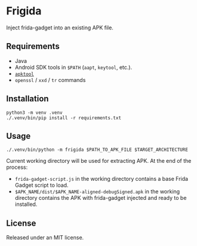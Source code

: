 Frigida
=======

Inject frida-gadget into an existing APK file.


## Requirements

* Java
* Android SDK tools in `$PATH` (`aapt`, `keytool`, etc.).
* [`apktool`](https://github.com/iBotPeaches/Apktool)
* `openssl` / `xxd` / `tr` commands


## Installation

```
python3 -m venv .venv
./.venv/bin/pip install -r requirements.txt
```


## Usage

```
./.venv/bin/python -m frigida $PATH_TO_APK_FILE $TARGET_ARCHITECTURE
```

Current working directory will be used for extracting APK. At the end of the
process:

* `frida-gadget-script.js` in the working directory contains a base Frida Gadget
    script to load.
* `$APK_NAME/dist/$APK_NAME-aligned-debugSigned.apk` in the working directory
    contains the APK with frida-gadget injected and ready to be installed.


## License

Released under an MIT license.
